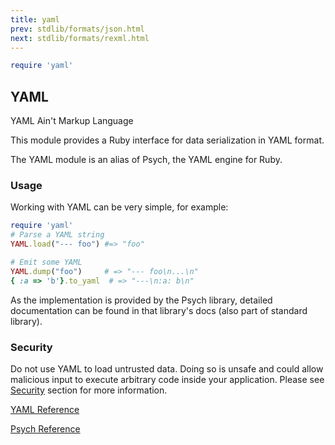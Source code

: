 ```yaml
---
title: yaml
prev: stdlib/formats/json.html
next: stdlib/formats/rexml.html
---
```



```ruby
require 'yaml'
```

## YAML[](#yaml)

YAML Ain't Markup Language

This module provides a Ruby interface for data serialization in YAML
format.

The YAML module is an alias of Psych, the YAML engine for Ruby.

### Usage[](#usage)

Working with YAML can be very simple, for example:


```ruby
require 'yaml'
# Parse a YAML string
YAML.load("--- foo") #=> "foo"

# Emit some YAML
YAML.dump("foo")     # => "--- foo\n...\n"
{ :a => 'b'}.to_yaml  # => "---\n:a: b\n"
```

As the implementation is provided by the Psych library, detailed
documentation can be found in that library's docs (also part of standard
library).

### Security[](#security)

Do not use YAML to load untrusted data. Doing so is unsafe and could
allow malicious input to execute arbitrary code inside your application.
Please see [Security](/advanced/security.md) section for more
information.

<a href='https://ruby-doc.org/stdlib-2.7.0/libdoc/yaml/rdoc/YAML.html'
class='ruby-doc remote' target='_blank'>YAML Reference</a>



<a href='https://ruby-doc.org/stdlib-2.7.0/libdoc/psych/rdoc/Psych.html'
class='ruby-doc remote' target='_blank'>Psych Reference</a>

